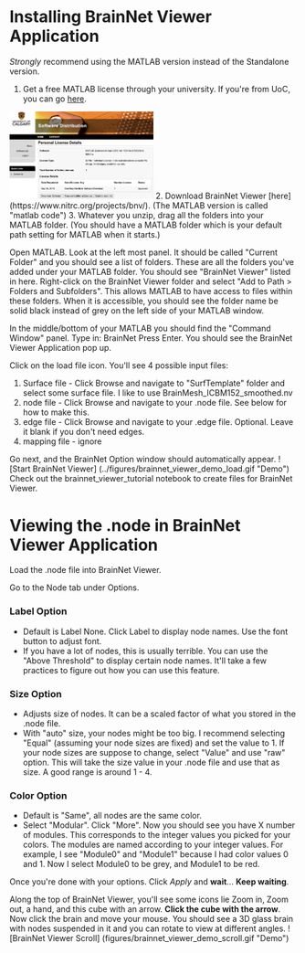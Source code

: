 # Installing BrainNet Viewer Application
*Strongly* recommend using the MATLAB version instead of the Standalone version.

1. Get a free MATLAB license through your university. If you're from UoC, you can go [here](https://iac01.ucalgary.ca/SDSWeb/LandingPage.aspx?ReturnUrl=%2fSDSWeb%2fdefault.aspx).
<img src="../figures/matlab_license.png" width="50%" height=auto>
2. Download BrainNet Viewer [here](https://www.nitrc.org/projects/bnv/). (The MATLAB version is called "matlab code")
3. Whatever you unzip, drag all the folders into your MATLAB folder.
(You should have a MATLAB folder which is your default path setting for MATLAB when it starts.)

Open MATLAB. Look at the left most panel. It should be called "Current Folder" and you should see a list of folders.
These are all the folders you've added under your MATLAB folder. You should see "BrainNet Viewer" listed in here.
Right-click on the BrainNet Viewer folder and select "Add to Path > Folders and Subfolders".
This allows MATLAB to have access to files within these folders. When it is accessible, you should see
the folder name be solid black instead of grey on the left side of your MATLAB window.

In the middle/bottom of your MATLAB you should find the "Command Window" panel.
Type in: BrainNet
Press Enter.
You should see the BrainNet Viewer Application pop up.

Click on the load file icon. You'll see 4 possible input files:
1. Surface file - Click Browse and navigate to "SurfTemplate" folder and select some surface file. I like to use BrainMesh_ICBM152_smoothed.nv
2. node file - Click Browse and navigate to your .node file. See below for how to make this.
3. edge file - Click Browse and navigate to your .edge file. Optional. Leave it blank if you don't need edges.
4. mapping file - ignore

Go next, and the BrainNet Option window should automatically appear. 
![Start BrainNet Viewer] (../figures/brainnet_viewer_demo_load.gif "Demo")
Check out the brainnet_viewer_tutorial notebook to create files for BrainNet Viewer. 

# Viewing the .node in BrainNet Viewer Application

Load the .node file into BrainNet Viewer. 

Go to the Node tab under Options.

### Label Option
- Default is Label None. Click Label to display node names. Use the font button to adjust font.
- If you have a lot of nodes, this is usually terrible. You can use the "Above Threshold" to display certain node names.
It'll take a few practices to figure out how you can use this feature.

### Size Option
- Adjusts size of nodes. It can be a scaled factor of what you stored in the .node file.
- With "auto" size, your nodes might be too big. I recommend selecting "Equal" (assuming your node sizes are fixed) and
set the value to 1. If your node sizes are suppose to change, select "Value" and use "raw" option. This will take the
size value in your .node file and use that as size. A good range is around 1 - 4.

### Color Option
- Default is "Same", all nodes are the same color.
- Select "Modular". Click "More".
Now you should see you have X number of modules. This corresponds to the integer values you picked for your colors.
The modules are named according to your integer values. For example, I see "Module0" and "Module1" because I had color
values 0 and 1. Now I select Module0 to be grey, and Module1 to be red.

Once you're done with your options. Click *Apply* and **wait**... **Keep waiting**.

Along the top of BrainNet Viewer, you'll see some icons lie Zoom in, Zoom out, a hand, and this cube with an arrow.
**Click the cube with the arrow**. Now click the brain and move your mouse. You should see a 3D glass brain with nodes
suspended in it and you can rotate to view at different angles.
![BrainNet Viewer Scroll] (figures/brainnet_viewer_demo_scroll.gif "Demo")
